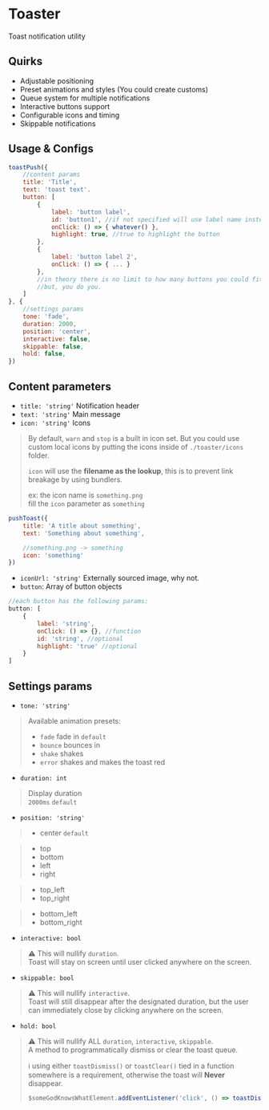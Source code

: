 # Toaster

Toast notification utility

## Quirks

- Adjustable positioning
- Preset animations and styles (You could create customs)
- Queue system for multiple notifications
- Interactive buttons support
- Configurable icons and timing
- Skippable notifications

## Usage & Configs
```js
toastPush({
    //content params
    title: 'Title',
    text: 'toast text'.
    button: [
        {
            label: 'button label',
            id: 'button1', //if not specified will use label name instead
            onClick: () => { whatever() },
            highlight: true, //true to highlight the button
        }, 
        {
            label: 'button label 2',
            onClick: () => { ... }
        },
        //in theory there is no limit to how many buttons you could fit
        //but, you do you.
    ]
}, {
    //settings params
    tone: 'fade',
    duration: 2000,
    position: 'center',
    interactive: false,
    skippable: false,
    hold: false,
})
```
## Content parameters
- `title: 'string'` Notification header
- `text: 'string'` Main message
- `icon: 'string'` Icons
> By default, `warn` and `stop` is a built in icon set. But you could use custom local icons by putting the icons inside of `./toaster/icons` folder.  
> 
> `icon` will use the **filename as the lookup**, this is to prevent link breakage by using bundlers.  
> 
> ex: the icon name is `something.png`  
> fill the `icon` parameter as `something`

```js
pushToast({
    title: 'A title about something',
    text: 'Something about something',

    //something.png -> something
    icon: 'something'
})
```
- `iconUrl: 'string'` Externally sourced image, why not.
- `button`: Array of button objects
```js
//each button has the following params:
button: [
    {
        label: 'string',
        onClick: () => {}, //function
        id: 'string', //optional
        highlight: 'true' //optional
    }
]
```

## Settings params
- `tone: 'string'`
> Available animation presets:
> - `fade` fade in `default`
> - `bounce` bounces in
> - `shake` shakes
> - `error` shakes and makes the toast red

- `duration: int`
> Display duration  
> `2000ms` `default`

- `position: 'string'`
> - center `default`

> - top
> - bottom
> - left
> - right

> - top_left
> - top_right

> - bottom_left
> - bottom_right

- `interactive: bool`
> ⚠️ This will nullify `duration`.  
> Toast will stay on screen until user clicked anywhere on the screen.

- `skippable: bool`
> ⚠️ This will nullify `interactive`.  
> Toast will still disappear after the designated duration, but the user can immediately close by clicking anywhere on the screen.
- `hold: bool`
> ⚠️ This will nullify ALL `duration`, `interactive`, `skippable`.  
> A method to programmatically dismiss or clear the toast queue.
>   
> ℹ️ using either `toastDismiss()` or `toastClear()` tied in a function somewhere is a requirement, otherwise the toast will **Never** disappear.
> ```js
> $someGodKnowsWhatElement.addEventListener('click', () => toastDismiss())